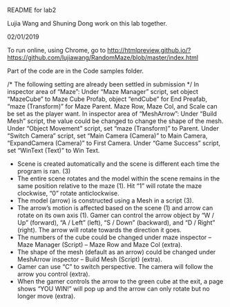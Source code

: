 README for lab2

Lujia Wang and Shuning Dong work on this lab together.

02/01/2019

To run online, using Chrome, go to http://htmlpreview.github.io/?https://github.com/lujiawang/RandomMaze/blob/master/index.html 

Part of the code are in the Code samples folder.




/* The following setting are already been settled in submission */
In inspector area of “Maze”:
Under “Maze Manager” script, set object “MazeCube” to Maze Cube Profab, object
“endCube” for End Preafab, “maze (Transform)” for Maze Parent. Maze Row, Maze
Col, and Scale can be set as the player want.
In inspector area of “MeshArrow”:
Under “Build Mesh” script, the value could be changed to change the shape of the
mesh.
Under “Object Movement” script, set “maze (Transform)” to Parent.
Under “Switch Camera” script, set “Main Camera (Camera)” to Main Camera,
“ExpandCamera (Camera)” to First Camera.
Under “Game Success” script, set “WinText (Text)” to Win Text.
- Scene is created automatically and the scene is different each time the program is
ran. (3)
- The entire scene rotates and the model within the scene remains in the same position
relative to the maze (1). Hit “1” will rotate the maze clockwise, “0” rotate anticlockwise.
- The model (arrow) is constructed using a Mesh in a script (3).
- The arrow’s motion is affected based on the scene (1) and arrow can rotate on its
own axis (1). Gamer can control the arrow object by “W / Up” (forward), “A /
Left” (left), “S / Down” (backward), and “D / Right” (right). The arrow will rotate
towards the direction it goes.
- The numbers of the cube could be changed under maze inspector – Maze Manager
(Script) – Maze Row and Maze Col (extra).
- The shape of the mesh (default as an arrow) could be changed under MeshArrow
inspector – Build Mesh (Script) (extra).
- Gamer can use “C” to switch perspective. The camera will follow the arrow you
control (extra).
- When the gamer controls the arrow to the green cube at the exit, a page shows
“YOU WIN!” will pop up and the arrow can only rotate but no longer move
(extra).
